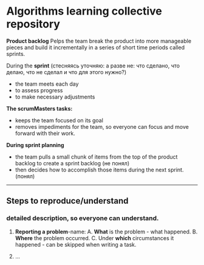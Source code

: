 # Algorithms learning collective repository


**Product backlog** 
Рelps the team break the product into more manageable pieces and build it incrementally in a series of short time periods called sprints.

During the **sprint** (стесняясь уточняю: а разве не: что сделано, что делаю, что не сделал и что для этого нужно?)
- the team meets each day
- to assess progress
- to make necessary adjustments

**The scrumMasters tasks:** 
- keeps the team focused on its goal
- removes impediments for the team, so everyone can focus and move forward with their work. 

**During sprint planning**
- the team pulls a small chunk of items from the top of the product backlog to create a sprint backlog (не понял)
- then decides how to accomplish those items during the next sprint. (понял) 

___

## Steps to reproduce/understand
###  detailed description, so everyone can understand.
1) **Reporting a problem**-name:
  A. **What** is the problem - what happened.
  B. **Where** the problem occurred.
  C. Under **which** circumstances it happened - can be skipped when writing a task.

2) ...
